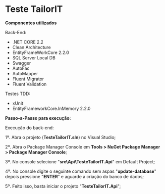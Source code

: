 

# Teste TailorIT

**Componentes utilizados**

Back-End:

 - .NET CORE 2.2
 - Clean Architecture
 - EntityFrameWorkCore 2.2.0
 - SQL Server Local DB
 - Swagger
 - AutoFac
 - AutoMapper
 - Fluent Migrator
 - Fluent Validation

Testes TDD:

 - xUnit
 - EntityFrameworkCore.InMemory 2.2.0

**Passo-a-Passo para execução:**

Execução do back-end:

1º. Abra o projeto (**TesteTailorIT.sln**) no Visual Studio;

2º. Abra o Package Manager Console em **Tools > NuGet Package Manager > Package Manager Console**;

3º. No console selecione "**src\Api\TesteTailorIT.Api**" em Default Project;

4º. No console digite o seguinte comando sem aspas "**update-database**" depois pressione "**ENTER**"  e aguarde a criação do banco de dados;

5º. Feito isso, basta iniciar o projeto "**TesteTailorIT.Api**";
